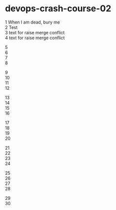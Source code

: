 # devops-crash-course-02

1 When I am dead, bury me <br/> 
2 Test<br /> 
3 text for raise merge conflict <br/>
4 text for raise merge conflict <br/>

5 <br /> 
6 <br /> 
7 <br /> 
8 <br /> 

 9 <br /> 
10 <br /> 
11 <br /> 
12 <br /> 

13 <br /> 
14 <br /> 
15 <br /> 
16 <br /> 

17 <br /> 
18 <br /> 
19 <br /> 
20 <br /> 

21 <br /> 
22 <br /> 
23 <br /> 
24 <br /> 

25 <br /> 
26 <br /> 
27 <br /> 
28 <br /> 

29 <br /> 
30 <br /> 


